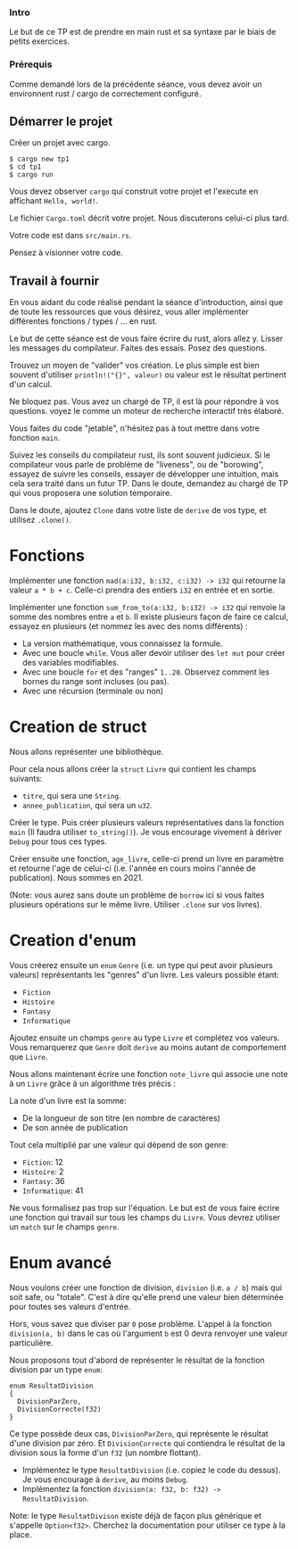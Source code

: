 ### Intro

Le but de ce TP est de prendre en main rust et sa syntaxe par le biais de petits exercices.

### Prérequis

Comme demandé lors de la précédente séance, vous devez avoir un environnent rust / cargo de correctement configuré.

## Démarrer le projet

Créer un projet avec cargo.

```
$ cargo new tp1
$ cd tp1
$ cargo run
```

Vous devez observer `cargo` qui construit votre projet et l'execute en affichant `Hello, world!`.

Le fichier `Cargo.toml` décrit votre projet. Nous discuterons celui-ci plus tard.

Votre code est dans `src/main.rs`.

Pensez à visionner votre code.

## Travail à fournir

En vous aidant du code réalisé pendant la séance d'introduction, ainsi que de toute les ressources que vous désirez, vous aller implémenter différentes fonctions / types / ... en rust.

Le but de cette séance est de vous faire écrire du rust, alors allez y. Lisser les messages du compilateur. Faites des essais. Posez des questions.

Trouvez un moyen de "valider" vos création. Le plus simple est bien souvent d'utiliser `println!("{}", valeur)` ou valeur est le résultat pertinent d'un calcul.

Ne bloquez pas. Vous avez un chargé de TP, il est là pour répondre à vos questions. voyez le comme un moteur de recherche interactif très élaboré.

Vous faites du code "jetable", n'hésitez pas à tout mettre dans votre fonction `main`.

Suivez les conseils du compilateur rust, ils sont souvent judicieux. Si le compilateur vous parle de problème de "liveness", ou de "borowing", essayez de suivre les conseils, essayer de développer une intuition, mais cela sera traité dans un futur TP. Dans le doute, demandez au chargé de TP qui vous proposera une solution temporaire.

Dans le doute, ajoutez `Clone` dans votre liste de `derive` de vos type, et utilisez `.clone()`.

# Fonctions

Implémenter une fonction `mad(a:i32, b:i32, c:i32) -> i32` qui retourne la valeur `a * b + c`. Celle-ci prendra des entiers `i32` en entrée et en sortie.

Implémenter une fonction `sum_from_to(a:i32, b:i32) -> i32` qui renvoie la somme des nombres entre `a` et `b`. Il existe plusieurs façon de faire ce calcul, essayez en plusieurs (et nommez les avec des noms différents) :

  - La version mathématique, vous connaissez la formule.
  - Avec une boucle `while`. Vous aller devoir utiliser des `let mut` pour créer des variables modifiables.
  - Avec une boucle `for` et des "ranges" `1..20`. Observez comment les bornes du range sont incluses (ou pas).
  - Avec une récursion (terminale ou non)

# Creation de struct

Nous allons représenter une bibliothèque.

Pour cela nous allons créer la `struct` `Livre` qui contient les champs suivants:

- `titre`, qui sera une `String`.
- `annee_publication`, qui sera un `u32`.

Créer le type. Puis créer plusieurs valeurs représentatives dans la fonction `main` (Il faudra utiliser `to_string()`). Je vous encourage vivement à dériver `Debug` pour tous ces types.

Créer ensuite une fonction, `age_livre`, celle-ci prend un livre en paramètre et retourne l'age de celui-ci (i.e. l'année en cours moins l'année de publication). Nous sommes en 2021.

(Note: vous aurez sans doute un problème de `borrow` ici si vous faites plusieurs opérations sur le même livre. Utiliser `.clone` sur vos livres).

# Creation d'enum

Vous créerez ensuite un `enum` `Genre` (i.e. un type qui peut avoir plusieurs valeurs) représentants les "genres" d'un livre. Les valeurs possible étant:

- `Fiction`
- `Histoire`
- `Fantasy`
- `Informatique`

Ajoutez ensuite un champs `genre` au type `Livre` et complétez vos valeurs. Vous remarquerez que `Genre` doit `derive` au moins autant de comportement que `Livre`.

Nous allons maintenant écrire une fonction `note_livre` qui associe une note à un `Livre` grâce à un algorithme très précis :

La note d'un livre est la somme:

- De la longueur de son titre (en nombre de caractères)
- De son année de publication

Tout cela multiplié par une valeur qui dépend de son genre:

- `Fiction`: 12
- `Histoire`: 2
- `Fantasy`: 36
- `Informatique`: 41

Ne vous formalisez pas trop sur l'équation. Le but est de vous faire écrire une fonction qui travail sur tous les champs du `Livre`. Vous devrez utiliser un `match` sur le champs `genre`.

# Enum avancé

Nous voulons créer une fonction de division, `division` (i.e. `a / b`) mais qui soit safe, ou "totale". C'est à dire qu'elle prend une valeur bien déterminée pour toutes ses valeurs d'entrée.

Hors, vous savez que diviser par `0` pose problème. L'appel à la fonction `division(a, b)` dans le cas où l'argument `b` est 0 devra renvoyer une valeur particulière.

Nous proposons tout d'abord de représenter le résultat de la fonction division par un type `enum`:

```
enum ResultatDivision
{
  DivisionParZero,
  DivisionCorrecte(f32)
}
```

Ce type possède deux cas, `DivisionParZero`, qui représente le résultat d'une division par zéro. Et `DivisionCorrecte` qui contiendra le résultat de la division sous la forme d'un `f32` (un nombre flottant).

- Implémentez le type `ResultatDivision` (i.e. copiez le code du dessus). Je vous encourage à `derive`, au moins `Debug`.
- Implémentez la fonction `division(a: f32, b: f32) -> ResultatDivision`. 


Note: le type `ResultatDivison` existe déjà de façon plus générique et s'appelle `Option<f32>`. Cherchez la documentation pour utiliser ce type à la place.
